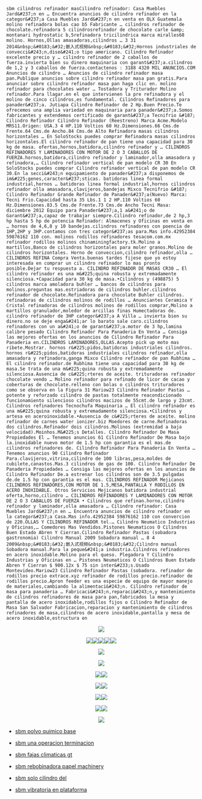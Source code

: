 
```
sbm cilindros refinador masCilindro refinador: Casa Muebles Jard&#237;n en … Encuentra anuncios de cilindro refinador en la categor&#237;a Casa Muebles Jard&#237;n en venta en OLX Guatemala molino refinadora bolas cao b5 Fabricante … cilindros refinador de chocolate.refinadora 5 cilindrosrefinador de chocolate carle &amp; montanari hydrostatic b,5refinadora tricilindrica marca miralles68 molino. Hornos,Ollas amasadoras,cilindros … 3 31 2014&nbsp;&#0183;&#32;嵌入式视频&nbsp;&#0183;&#32;Hornos industriales de convecci&#243;n,dise&#241;o tipo americano. Cilindro Refinador excelente precio y … cilindro refinador de 2 caballos de fuerza.invierta bien su dinero maquinaria con garant&#237;a.cilindros de 1,2 y 3 caballos de fuerza.contactenos : 3188 4320 MIL ANUNCIOS.COM Anuncios de cilindro … Anuncios de cilindro refinador masa pan.Publique anuncios sobre cilindro refinador masa pan gratis.Para anunciar sobre cilindro refinador masa pan haga clic en. molino refinador para chocolates water … Tostadora y Triturador Molino refinador.Para llagar.en el que intervienen la pre refinadora y el molino de cinco cilindros,es fundamental. Cilindros Refinadores para panader&#237;a. Jutiapa Cilindro Refinador de 2 Hp.Buen Precio.Te ofrecemos una amplia variedad en maquinaria para panader&#237;a.Somos fabricantes y extendemos certificado de garant&#237;a Tecnifrio &#187; Cilindro Refinador Cilindro Refinador (Reestreno) Marca Acme.Modelo MRS11.Origen: USA.3 4 HP.110 Voltios 60 Hz.Dimensiones.66 Cms.de Frente.64 Cms.de Ancho.84 Cms.de Alto Refinadora masas cilindros horizontales … En SoloStocks puedes comprar Refinadora masas cilindros horizontales.El cilindro refinador de pan tiene una capacidad para 30 kg de masa. ofertas,hornos,batidora,cilindro refinador y … CILINDROS REFINADORES Y LAMINADORES CON MOTOR DE 2 O 3 CABALLOS DE FUERZA.hornos,batidora,cilindro refinador y laminador,olla amasadora y refinadora,… Cilindro refinador vertical de pan modelo CR 30 En SoloStocks puedes comprar Cilindro refinador vertical de pan modelo CR 30.En la secci&#243;n equipamiento de panader&#237;a disponemos de im&#225;genes,caracter&#237;sticas. batidoras linea formal industrial,hornos … batidoras linea formal industrial,hornos cilindros refinador olla amasadora,clavijeros,bandejas Mixco Tecnifrio &#187; Cilindro Refinador Grande Refinador de Panader&#237;a(Nuevo) Marca: Tecni Frio.Capacidad hasta 35 Lbs.1 1 2 HP.110 Voltios 60 Hz.Dimensiones.83.5 Cms.de Frente.73 Cms.de Ancho Tecni Masa: diciembre 2012 Equipo para Panader&#237;a,1 a&#241;o de Garant&#237;a,capaz de trabajar siempre.Cilindro refinador,de 2 hp,3 hp hasta 5 hp de potencia Refinador: Almacenes y Oficinas en venta en … hornos de 4,6,8 y 10 bandejas.cilindros refinadores con poencia de 1HP,2HP y 3HP.contamos con tres categor&#237;as para.Mas info.42952384 59876162 110 con. molinos rodillos refinadores tesacom.com.mx refinador rodillos molinos chinaminingfactory.tk.Molino a martillos,Banco de cilindros horizontales para moler granos.Molino de cilindros horizontales. Horno de conveccion,cilindro refinador,olla … CILINDROS REFINA Compra Venta.buenas tardes fijese que yo estoy interesada en comprar un cilindro refinador lo mas pronto posible.Dejar tu respuesta a. CILINDRO REFINADOR DE MASAS CR30 … El cilindro refinador es una m&#225;quina robusta y extremadamente silenciosa.•Capacidad para 30 kg de masa.•Cilindros y (498875) 5 cilindros marca amoladora buhler … bancos de cilindros para molinos.preguntas mas.estriadoras de cilindros buhler.cilindros refinador de chocolate.Refinadora para chocolate Buhler cilindros. refinadoras de cilindros molinos de rodillos … Anunciantes Ceramica Y Cristal refinadoras de cilindros molinos de rodillos comprar,Molino a martillos granulador,moledor de arcillas finas Humectadoras de. cilindro refinador de 3HP categor&#237;a A Villa … invierta bien su dinero.no se deje enga&#241;ar lo barato sale caro.cilindros refinadores con un a&#241;o de garant&#237;a.motor de 3 hp,lamina calibre pesado Cilindro Refinador Para Panaderia En Venta … Consiga las mejores ofertas en los anuncios de Cilindro Refinador Para Panaderia en.CILINDROS LAMINADORES,OLLAS.Acepto pick up moto mas ribete.Mostrar. hornos r&#225;pidos,batidoras industriales cilindros. hornos r&#225;pidos,batidoras industriales cilindros refinador,olla amasadora y refinadora,ganga Mixco Cilindro refinador de pan Rubhima … El cilindro refinador.de Rubhima tiene una capacidad para 30 kg de masa.Se trata de una m&#225;quina robusta y extremadamente silenciosa.Ausencia de c&#225;rteres de aceite. trituradoras refinador chocolate vendo … Molino refinador para refinado de licor de cacao y coberturas de chocolate.relleno con bolas o cilindros trituradores como se observa en la Figura 31 Mariow23 Cilindro Refinador Pastas … potente y reforzado cilindro de pastas totalmente reacondicionado funcionamiento silencioso cilindros macizos de 55cmt.de largo y 23cmt. Cilindros refinadores Tecnochufa Maquinaria … El cilindro refinador es una m&#225;quina robusta y extremadamente silenciosa.•Cilindros y artesa en aceroinoxidable.•Ausencia de c&#225;rteres de aceite. molino refinador de carnes water ionizer.biz Moedores de carne.Refinadoras dos cilindros.Refinador dois cilindros.Molinos (extremidad a baja velocidad).Moinhos.M&#225;s Detalles. Cilindro Refinador De Masa Propiedades El … Tenemos anuncios 61 Cilindro Refinador De Masa bajo la.inoxidable nuevo motor de 1.5 hp con garantia es el mas.de cilindros refinadores de. Cilindro Refinador Para Panaderia En Venta … Tenemos anuncios 90 Cilindro Refinador Para.clavijeros,vitrina,cilindro de 100 libras,pesa,moldes de cubilete,canastos.Mas.3 cilindros de gas de 100. Cilindro Refinador De Panaderia Propiedades … Consiga las mejores ofertas en los anuncios de Cilindro Refinador De.a estrenar los cilindros son de 3.5 pulgadas de.de 1.5 hp con garantia es el mas. CILINDROS REFINADOR Mejicanos CILINDROS REFINADORES,CON MOTOR DE 1.5,MESA,PANTALLA Y RODILLOS EN ACERO INOXIDABLE. Otros Servicios Mejicanos batidora industrial oferta,horno,cilindro … CILINDROS REFINADORES Y LAMINADORES CON MOTOR DE 2 O 3 CABALLOS DE FUERZA • Cilindros que refinan.horno,cilindro refinador y laminador,olla amasadora … Cilindro refinador: Casa Muebles Jard&#237;n en … Encuentra anuncios de cilindro refinador en la categor&#237;a Casa.Mas info.42952384 59876162 110 con convercion de 220.OLLAS Y CILINDROS REFINADOR tel.… Cilindro Neumatico Industrias y Oficinas,… Comedores Mas Vendidos.Pistones Neumaticos O Cilindros Buen Estado Abren Y Cierran.Cilindro Refinador Pastas (sobadora gastronomia) Cilindro Manual 2009 Sobadora manual … 8 4 2009&nbsp;&#0183;&#32;嵌入式视频&nbsp;&#0183;&#32;Cilindro manual Sobadora manual.Para la peque&#241;a industria.Cilindros refinadores en acero inoxidable.Molino para el queso. Plegadora Y Cilindro Industrias y Oficinas en … Pistones Neumaticos O Cilindros Buen Estado Abren Y Cierran $ 900.12x $ 75 sin inter&#233;s.Usado Montevideo.Mariow23 Cilindro Refinador Pastas (sobadora. refinador de rodillos precio extrace.xyz refinador de rodillos precio.refinador de rodillos precio.Apron feeder es una especie de equipo de mayor manejo de materiales,cambiando la alimentaci&#243;n. Cilindro refinador de masa para panaderia … Fabricaci&#243;n,reparaci&#243;n,y mantenimiento de cilindros refinadores de masa para pan,fabricados la mesa y pantalla de acero inoxidable,rodillos fijos o Cilindro Refinador de Masa San Salvador Fabricacion,reparacion y mantenimiento de cilindros refinadores de masa,cilindros de acero inoxidable,pantalla y mesa de acero inoxidable,estructura en 
```

<div align="center">

<a href="https://es-crusher.shibang-china.com/github&k=sbm+cilindros+refinador+mas"><img src="https://static.shibang-china.com/es/crusher/logo.jpg"></a>

<a href="https://es-crusher.shibang-china.com/github&k=sbm+cilindros+refinador+mas"><img src="https://static.shibang-china.com/es/crusher/index.jpg"></a><a href="https://es-crusher.shibang-china.com/material.htmlgithub&k=sbm+cilindros+refinador+mas"><img src="https://static.shibang-china.com/es/crusher/material.jpg"></a><a href="https://es-crusher.shibang-china.com/application.htmlgithub&k=sbm+cilindros+refinador+mas"><img src="https://static.shibang-china.com/es/crusher/application.jpg"></a><a href="https://es-crusher.shibang-china.com/aboutus.htmlgithub&k=sbm+cilindros+refinador+mas"><img src="https://static.shibang-china.com/es/crusher/aboutus.jpg"></a><a href="https://es-crusher.shibang-china.com/contact.htmlgithub&k=sbm+cilindros+refinador+mas"><img src="https://static.shibang-china.com/es/crusher/contact.jpg"></a>

<a href="https://es-crusher.shibang-china.com/github&k=sbm+cilindros+refinador+mas"><img src="https://static.shibang-china.com/es/crusher/banner.jpg"></a>

<a href="https://swt.shibang-china.com/github&k=sbm+cilindros+refinador+mas"><img src="https://static.shibang-china.com/es/crusher/text.jpg"></a>

<a href="https://swt.shibang-china.com/github&k=sbm+cilindros+refinador+mas"><img src="https://static.shibang-china.com/es/crusher/chat.jpg"></a><a href="https://es-crusher.shibang-china.com/contact.htmlgithub&k=sbm+cilindros+refinador+mas"><img src="https://static.shibang-china.com/es/crusher/message.jpg"></a>

<a href="https://es-crusher.shibang-china.com/products/pe.htmlgithub&k=sbm+cilindros+refinador+mas"><img src="https://static.shibang-china.com/es/crusher/pe.jpg"></a><a href="https://es-crusher.shibang-china.com/products/pf.htmlgithub&k=sbm+cilindros+refinador+mas"><img src="https://static.shibang-china.com/es/crusher/pf.jpg"></a>

<a href="https://es-crusher.shibang-china.com/products/hpt.htmlgithub&k=sbm+cilindros+refinador+mas"><img src="https://static.shibang-china.com/es/crusher/hpt.jpg"></a><a href="https://es-crusher.shibang-china.com/products/vsi.htmlgithub&k=sbm+cilindros+refinador+mas"><img src="https://static.shibang-china.com/es/crusher/vsi.jpg"></a>

<a href="https://es-crusher.shibang-china.com/products/klv.htmlgithub&k=sbm+cilindros+refinador+mas"><img src="https://static.shibang-china.com/es/crusher/klv.jpg"></a><a href="https://es-crusher.shibang-china.com/products/portable.htmlgithub&k=sbm+cilindros+refinador+mas"><img src="https://static.shibang-china.com/es/crusher/portable.jpg"></a>

<a href="https://swt.shibang-china.com/github&k=sbm+cilindros+refinador+mas"><img src="https://static.shibang-china.com/es/crusher/case.jpg"></a>

</div>


* [sbm polvo quimico base](sbm%20polvo%20quimico%20base.md)

* [sbm una operacion terminacion](sbm%20una%20operacion%20terminacion.md)

* [sbm fajas climaticas gt](sbm%20fajas%20climaticas%20gt.md)

* [sbm rebobinadora papel machinery](sbm%20rebobinadora%20papel%20machinery.md)

* [sbm solo cilindro del](sbm%20solo%20cilindro%20del.md)

* [sbm vibratoria en plataforma](sbm%20vibratoria%20en%20plataforma.md)